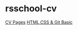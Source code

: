 # rsschool-cv
[CV Pages](https://YessetHumanMan.github.io/rsschool-cv/cv)
[HTML,CSS & Git Basic](https://YessetHumanMan.github.io/rsschool-cv/)
